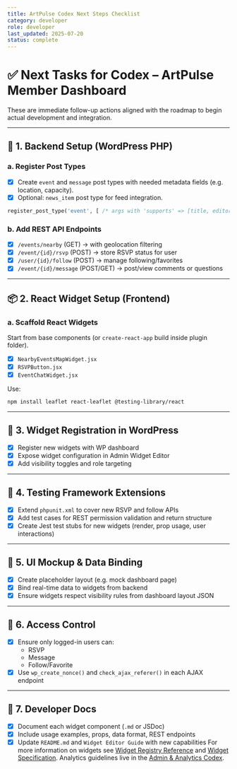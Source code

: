 ```yaml
---
title: ArtPulse Codex Next Steps Checklist
category: developer
role: developer
last_updated: 2025-07-20
status: complete
---
```



# ✅ Next Tasks for Codex – ArtPulse Member Dashboard

These are immediate follow-up actions aligned with the roadmap to begin actual development and integration.

---

## 🔧 1. Backend Setup (WordPress PHP)

### a. Register Post Types
- [x] Create `event` and `message` post types with needed metadata fields (e.g. location, capacity).
- [x] Optional: `news_item` post type for feed integration.

```php
register_post_type('event', [ /* args with 'supports' => [title, editor, custom-fields] */ ]);
```

### b. Add REST API Endpoints
- [x] `/events/nearby` (GET) → with geolocation filtering
- [x] `/event/{id}/rsvp` (POST) → store RSVP status for user
- [x] `/user/{id}/follow` (POST) → manage following/favorites
- [x] `/event/{id}/message` (POST/GET) → post/view comments or questions

---

## 📦 2. React Widget Setup (Frontend)

### a. Scaffold React Widgets
Start from base components (or `create-react-app` build inside plugin folder).

- [x] `NearbyEventsMapWidget.jsx`
- [x] `RSVPButton.jsx`
- [x] `EventChatWidget.jsx`

Use:
```bash
npm install leaflet react-leaflet @testing-library/react
```

---

## 🎯 3. Widget Registration in WordPress
- [x] Register new widgets with WP dashboard
- [x] Expose widget configuration in Admin Widget Editor
- [x] Add visibility toggles and role targeting

---

## 🧪 4. Testing Framework Extensions
- [x] Extend `phpunit.xml` to cover new RSVP and follow APIs
- [x] Add test cases for REST permission validation and return structure
- [x] Create Jest test stubs for new widgets (render, prop usage, user interactions)

---

## 🧩 5. UI Mockup & Data Binding
- [x] Create placeholder layout (e.g. mock dashboard page)
- [x] Bind real-time data to widgets from backend
- [x] Ensure widgets respect visibility rules from dashboard layout JSON

---

## 🔐 6. Access Control
- [x] Ensure only logged-in users can:
  - RSVP
  - Message
  - Follow/Favorite
- [x] Use `wp_create_nonce()` and `check_ajax_referer()` in each AJAX endpoint

---

## 📘 7. Developer Docs
- [x] Document each widget component (`.md` or JSDoc)
- [x] Include usage examples, props, data format, REST endpoints
- [x] Update `README.md` and `Widget Editor Guide` with new capabilities
For more information on widgets see [Widget Registry Reference](widgets/widget-registry-reference.md) and [Widget Specification](widgets/widget-specification.md). Analytics guidelines live in the [Admin & Analytics Codex](guides/developer/admin-analytics-codex.md).